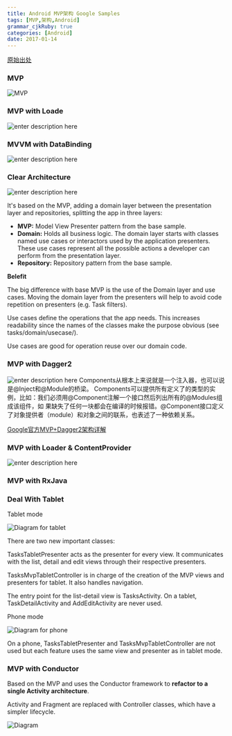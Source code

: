 ```yaml
---
title: Android MVP架构 Google Samples
tags: [MVP,架构,Android]
grammar_cjkRuby: true
categories: [Android]
date: 2017-01-14
---
```


[原始出处](https://github.com/googlesamples/android-architecture)


### MVP
![][1]

### MVP with Loade
![enter description here][2]

### MVVM with DataBinding
![enter description here][3]

### Clear Architecture
![enter description here][4]


It's based on the MVP, adding a domain layer between the presentation layer and repositories, splitting the app in three layers:

- **MVP:** Model View Presenter pattern from the base sample.
- **Domain:** Holds all business logic. The domain layer starts with classes named use cases or interactors used by the application presenters. These use cases represent all the possible actions a developer can perform from the presentation layer.
- **Repository:** Repository pattern from the base sample.


**Belefit**

The big difference with base MVP  is the use of the Domain layer and use cases. Moving the domain layer from the presenters will help to avoid code repetition on presenters (e.g. Task filters).

Use cases define the operations that the app needs. This increases readability since the names of the classes make the purpose obvious (see tasks/domain/usecase/).

Use cases are good for operation reuse over our domain code.

### MVP with Dagger2

![enter description here][5]
Components从根本上来说就是一个注入器，也可以说是@Inject和@Module的桥梁。 Components可以提供所有定义了的类型的实例，比如：我们必须用@Component注解一个接口然后列出所有的@Modules组成该组件，如 果缺失了任何一块都会在编译的时候报错。@Component接口定义了对象提供者（module）和对象之间的联系，也表述了一种依赖关系。

[Google官方MVP+Dagger2架构详解](http://www.jianshu.com/p/01d3c014b0b1)

### MVP with Loader & ContentProvider

![enter description here][6]


### MVP with RxJava

### Deal With Tablet



Tablet mode

![Diagram for tablet][7]

There are two new important classes:

TasksTabletPresenter acts as the presenter for every view. It communicates with the list, detail and edit views through their respective presenters.

TasksMvpTabletController is in charge of the creation of the MVP views and presenters for tablet. It also handles navigation.

The entry point for the list-detail view is TasksActivity. On a tablet, TaskDetailActivity and AddEditActivity are never used.

Phone mode

![Diagram for phone][8]

On a phone, TasksTabletPresenter and TasksMvpTabletController are not used but each feature uses the same view and presenter as in tablet mode.


### MVP with Conductor

Based on the MVP  and uses the Conductor framework to **refactor to a single Activity architecture**.

Activity and Fragment are replaced with Controller classes, which have a simpler lifecycle. 

![Diagram][9]


  [1]: ./images/1484099154702.jpg "MVP"
  [2]: ./images/1484099351203.jpg "MVP with Loader"
  [3]: ./images/1484105170638.jpg "MVVM with DataBinding"
  [4]: ./images/1484288974172.jpg "Clear Architecture"
  [5]: ./images/1484294470126.jpg "Dagger2流程"
  [6]: ./images/1484296368111.jpg "MVP with Loader & ContentProvider"
  [7]: ./images/1484298681906.jpg "Tablet mode"
  [8]: ./images/1484298695203.jpg "Phone mode"
  [9]: ./images/1484299244005.jpg "MVP with Conductor"